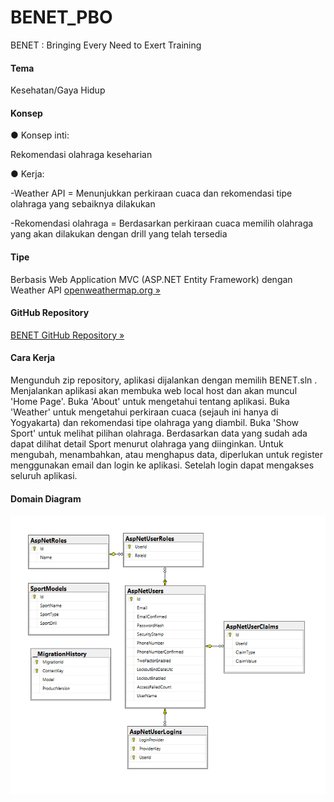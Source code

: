 # BENET_PBO
BENET : Bringing Every Need to Exert Training

<p><h4>Tema</h4> Kesehatan/Gaya Hidup</p>
<h4>Konsep</h4>
<p>● Konsep inti:</p>
<p>Rekomendasi olahraga keseharian</p>
<p>● Kerja:</p>
<p>     -Weather API = Menunjukkan perkiraan cuaca dan rekomendasi tipe olahraga yang sebaiknya dilakukan</p>
<p>     -Rekomendasi olahraga = Berdasarkan perkiraan cuaca memilih olahraga yang akan dilakukan dengan drill yang telah tersedia</p>
<h4>Tipe</h4>
<p>Berbasis Web Application MVC (ASP.NET Entity Framework) dengan Weather API <a class="btn btn-default" href="https://www.openweathermap.org">openweathermap.org &raquo;</a></p>
<h4>GitHub Repository</h4>
<p><a href="https://github.com/adhyaksazhalifunnas/BENET_PBO" class="btn btn-primary btn-lg">BENET GitHub Repository &raquo;</a></p>
<h4>Cara Kerja</h4>
<p>     Mengunduh zip repository, aplikasi dijalankan dengan memilih BENET.sln . Menjalankan aplikasi akan membuka web local host dan akan muncul 'Home Page'. Buka 'About' untuk mengetahui tentang aplikasi. Buka 'Weather' untuk mengetahui perkiraan cuaca (sejauh ini hanya di Yogyakarta) dan rekomendasi tipe olahraga yang diambil. Buka 'Show Sport' untuk melihat pilihan olahraga. Berdasarkan data yang sudah ada dapat dilihat detail Sport menurut olahraga yang diinginkan. Untuk mengubah, menambahkan, atau menghapus data, diperlukan untuk register menggunakan email dan login ke aplikasi. Setelah login dapat mengakses seluruh aplikasi.</p>
<h4>Domain Diagram</h4>

<img src="BENET_DatabaseDiagram.png" class="img-responsive" alt="">
